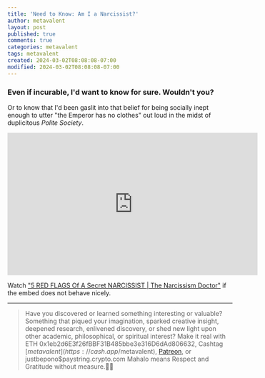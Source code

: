 ```yaml
---
title: 'Need to Know: Am I a Narcissist?'
author: metavalent
layout: post
published: true
comments: true
categories: metavalent
tags: metavalent
created: 2024-03-02T08:08:08-07:00
modified: 2024-03-02T08:08:08-07:00
---
```


### Even if incurable, I'd want to know for sure. Wouldn't you?

Or to know that I'd been gaslit into that belief for being socially inept enough to utter "the Emperor has no clothes" out loud in the midst of duplicitous *Polite Society*.

<!-- YouTube Player -->
<iframe id="ytplayer" type="text/html" class="center "loading="lazy" width="560" height="320" src="https://www.youtube.com/embed/ViKvzx9Pg-Q" frameborder="0"></iframe>

Watch ["5 RED FLAGS Of A Secret NARCISSIST \| The Narcissism Doctor"](https://youtu.be/ViKvzx9Pg-Q) if the embed does not behave nicely.

---
> Have you discovered or learned something interesting or valuable? Something that piqued your imagination, sparked creative insight, deepened research, enlivened discovery, or shed new light upon other academic, philosophical, or spiritual interest? Make it real with ETH 0x1eb2d6E3f26fBBF31B485bbe3e316D6dAd806632, Cashtag [$metavalent](https://cash.app/$metavalent), [Patreon](https://patreon.com/metavalent), or justbepono$paystring.crypto.com Mahalo means Respect and Gratitude without measure.🙏🏼
